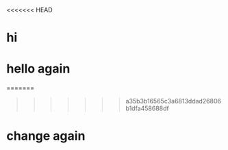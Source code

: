 
<<<<<<< HEAD
# hi

# hello again
=======

>>>>>>> a35b3b16565c3a6813ddad26806b1dfa458688df




# change again

